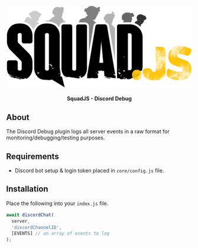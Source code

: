 <div align="center">

<img src="../../assets/squadjs-logo.png" alt="Logo" width="500"/>

#### SquadJS - Discord Debug
</div>

## About
The Discord Debug plugin logs all server events in a raw format for monitoring/debugging/testing purposes.

## Requirements
 * Discord bot setup & login token placed in `core/config.js` file.

## Installation
Place the following into your `index.js` file.
```js
await discordChat(
  server, 
  'discordChannelID', 
  [EVENTS] // an array of events to log
); 
```
